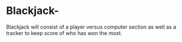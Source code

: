 # Blackjack-
Blackjack will consist of a player versus computer section as well as a tracker to keep score of who has won the most. 
